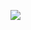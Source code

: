 ![](https://github.com/ttom1224/mealforU/blob/master/graguate/app/src/main/res/drawable/mealforu_opt.jpg)

